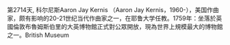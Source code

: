 第2714天,  科尔尼斯Aaron Jay Kernis （Aaron Jay Kernis，1960-），美国作曲家，颇有影响的20-21世纪当代作曲家之一，在耶鲁大学任教。1759年：坐落於英國倫敦布魯姆斯伯里的大英博物館正式對公眾開放，現為世界上規模最大的博物館之一。British Museum